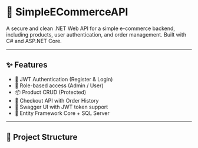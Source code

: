 # 🛒 SimpleECommerceAPI

A secure and clean .NET Web API for a simple e-commerce backend, including products, user authentication, and order management. Built with C# and ASP.NET Core.

---

## ✨ Features

- 🔐 JWT Authentication (Register & Login)
- 👤 Role-based access (Admin / User)
- 📦 Product CRUD (Protected)
- 🛒 Checkout API with Order History
- 🔐 Swagger UI with JWT token support
- 💾 Entity Framework Core + SQL Server

---

## 📂 Project Structure

